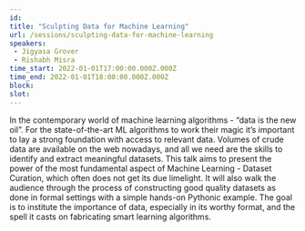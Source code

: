 ```yaml
---
id: 
title: "Sculpting Data for Machine Learning"
url: /sessions/sculpting-data-for-machine-learning
speakers:
 - Jigyasa Grover
 - Rishabh Misra
time_start: 2022-01-01T17:00:00.000Z.000Z
time_end: 2022-01-01T18:00:00.000Z.000Z
block: 
slot: 
---
```


In the contemporary world of machine learning algorithms - “data is the new oil”. For the state-of-the-art ML algorithms to work their magic it’s important to lay a strong foundation with access to relevant data. Volumes of crude data are available on the web nowadays, and all we need are the skills to identify and extract meaningful datasets. This talk aims to present the power of the most fundamental aspect of Machine Learning - Dataset Curation, which often does not get its due limelight. It will also walk the audience through the process of constructing good quality datasets as done in formal settings with a simple hands-on Pythonic example. The goal is to institute the importance of data, especially in its worthy format, and the spell it casts on fabricating smart learning algorithms.